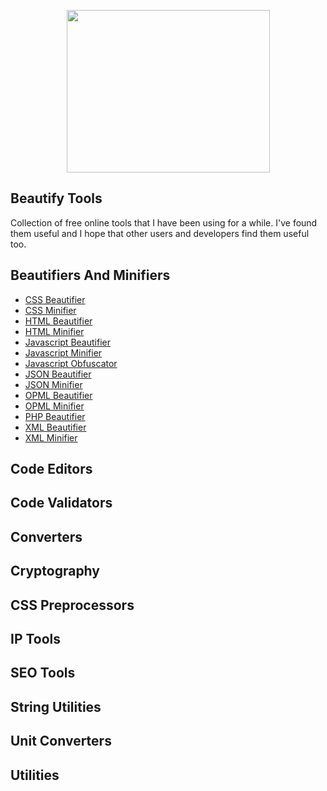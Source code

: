 <p align="center">
  <a href="http://beautifytools.com/">
    <img width="325" height="260" src="https://github.com/rennan/beautify-tools/blob/master/logo.png">
  </a>
</p>

## Beautify Tools

Collection of free online tools that I have been using for a while. I've found them useful and I hope that other users and developers find them useful too.

## Beautifiers And Minifiers

- [CSS Beautifier](http://beautifytools.com/css-beautifier.php)
- [CSS Minifier](http://beautifytools.com/css-minifier.php)
- [HTML Beautifier](http://beautifytools.com/html-beautifier.php)
- [HTML Minifier](http://beautifytools.com/html-minifier.php)
- [Javascript Beautifier](http://beautifytools.com/javascript-beautifier.php)
- [Javascript Minifier](http://beautifytools.com/javascript-minifier.php)
- [Javascript Obfuscator](http://beautifytools.com/javascript-obfuscator.php)
- [JSON Beautifier](http://beautifytools.com/json-beautifier.php)
- [JSON Minifier](http://beautifytools.com/json-minifier.php)
- [OPML Beautifier](http://beautifytools.com/opml-beautifier.php)
- [OPML Minifier](http://beautifytools.com/opml-minifier.php)
- [PHP Beautifier](http://beautifytools.com/php-beautifier.php)
- [XML Beautifier](http://beautifytools.com/xml-beautifier.php)
- [XML Minifier](http://beautifytools.com/xml-minifier.php)

## Code Editors

## Code Validators

## Converters

## Cryptography

## CSS Preprocessors

## IP Tools

## SEO Tools

## String Utilities

## Unit Converters

## Utilities